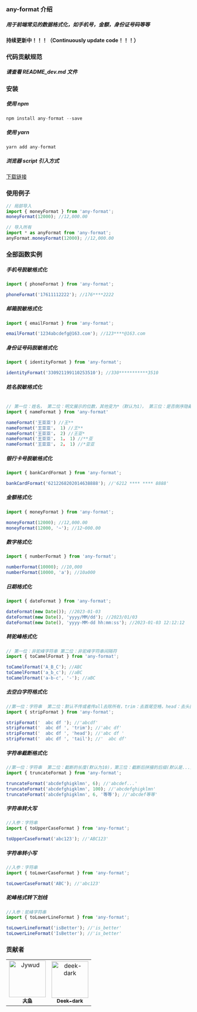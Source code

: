 ### any-format 介绍

##### 用于前端常见的数据格式化，如手机号，金额，身份证号码等等

#### 持续更新中！！！（Continuously update code！！！）

### 代码贡献规范

##### 请查看 README_dev.md 文件

### 安装

##### 使用 npm

```javascript
npm install any-format --save
```

##### 使用 yarn

```javascript
yarn add any-format
```

##### 浏览器 script 引入方式

[下载链接](https://github.com/Jywud/any-format/tree/master/dist/anyFormat.min.js)

### 使用例子

```javascript
// 局部导入
import { moneyFormat } from 'any-format';
moneyFormat(12000); //12,000.00

// 导入所有
import * as anyFormat from 'any-format';
anyFormat.moneyFormat(12000); //12,000.00
```

### 全部函数实例

##### 手机号脱敏格式化

```javascript
import { phoneFormat } from 'any-format';

phoneFormat('17611112222'); //176****2222
```

##### 邮箱脱敏格式化

```javascript
import { emailFormat } from 'any-format';

emailFormat('1234abcdefg@163.com'); //123****@163.com
```

##### 身份证号码脱敏格式化

```javascript
import { identityFormat } from 'any-format';

identityFormat('330921199110253510'); //330***********3510
```

##### 姓名脱敏格式化

```javascript

// 第一位：姓名， 第二位：明文展示的位数，其他变为*（默认为1）， 第三位：是否倒序隐藏（0：正序，1：倒序，默认为0）
import { nameFormat } from 'any-format'

nameFormat('王亚亚') //王**
nameFormat('王亚亚'， 1) //王**
nameFormat('王亚亚'， 2) //王亚*
nameFormat('王亚亚'， 1， 1) //**亚
nameFormat('王亚亚'， 2， 1) //*亚亚
```

##### 银行卡号脱敏格式化

```javascript
import { bankCardFormat } from 'any-format';

bankCardFormat('6212268202014638888'); //'6212 **** **** 8888'
```

##### 金额格式化

```javascript
import { moneyFormat } from 'any-format';

moneyFormat(12000); //12,000.00
moneyFormat(12000, '~'); //12~000.00
```

##### 数字格式化

```javascript
import { numberFormat } from 'any-format';

numberFormat(10000); //10,000
numberFormat(10000, 'a'); //10a000
```

##### 日期格式化

```javascript
import { dateFormat } from 'any-format';

dateFormat(new Date()); //2023-01-03
dateFormat(new Date(), 'yyyy/MM/dd'); //2023/01/03
dateFormat(new Date(), 'yyyy-MM-dd hh:mm:ss'); //2023-01-03 12:12:12
```

##### 转驼峰格式化

```javascript
// 第一位：非驼峰字符串 第二位：非驼峰字符串间隔符
import { toCamelFormat } from 'any-format';

toCamelFormat('A_B_C'); //ABC
toCamelFormat('a_b_c'); //aBC
toCamelFormat('a-b-c', '-'); //aBC
```

##### 去空白字符格式化

```javascript
//第一位：字符串  第二位：默认不传或者传all去除所有，trim：去首尾空格，head：去头部空格，tail：去尾部空格
import { stripFormat } from 'any-format';

stripFormat('  abc df '); //'abcdf'
stripFormat('  abc df ', 'trim'); //'abc df'
stripFormat('  abc df ', 'head'); //'abc df '
stripFormat('  abc df ', 'tail'); //'  abc df'
```

##### 字符串截断格式化

```javascript
//第一位：字符串  第二位：截断的长度(默认为10)，第三位：截断后拼接的后缀(默认是...)
import { truncateFormat } from 'any-format';

truncateFormat('abcdefghigklmn', 6); //'abcdef...'
truncateFormat('abcdefghigklmn', 100); //'abcdefghigklmn'
truncateFormat('abcdefghigklmn', 6, '等等'); //'abcdef等等'
```

##### 字符串转大写

```javascript
//入参：字符串
import { toUpperCaseFormat } from 'any-format';

toUpperCaseFormat('abc123'); //'ABC123'
```

##### 字符串转小写

```javascript
//入参：字符串
import { toLowerCaseFormat } from 'any-format';

toLowerCaseFormat('ABC'); //'abc123'
```

##### 驼峰格式转下划线

```javascript
//入参：驼峰字符串
import { toLowerLineFormat } from 'any-format';

toLowerLineFormat('isBetter'); //'is_better'
toLowerLineFormat('IsBetter'); //'is_better'
```

### 贡献者

<!-- readme: collaborators,contributors -start -->
<table>
<tr>
    <td align="center">
        <a href="https://github.com/Jywud">
            <img src="https://avatars.githubusercontent.com/u/18544133?v=4" width="100;" alt="Jywud"/>
            <br />
            <sub><b>大鱼</b></sub>
        </a>
    </td>
    <td align="center">
        <a href="https://github.com/deek-dark">
            <img src="https://avatars.githubusercontent.com/u/55222006?v=4" width="100;" alt="deek-dark"/>
            <br />
            <sub><b>Deek-dark</b></sub>
        </a>
    </td></tr>
</table>
<!-- readme: collaborators,contributors -end -->

